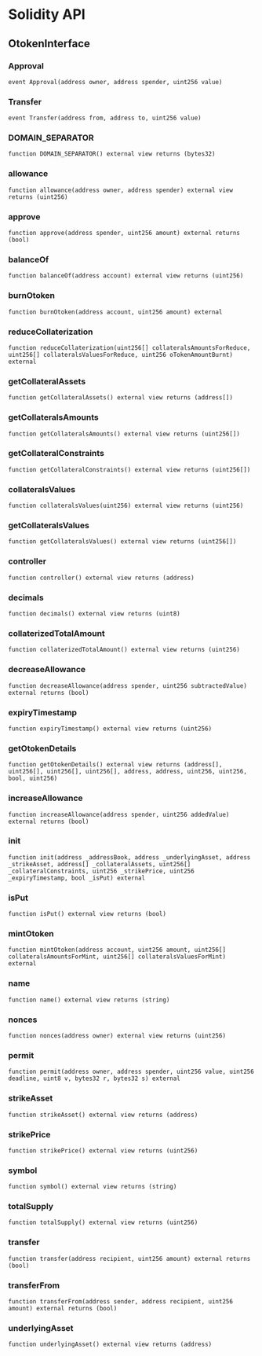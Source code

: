 # Solidity API

## OtokenInterface

### Approval

```solidity
event Approval(address owner, address spender, uint256 value)
```

### Transfer

```solidity
event Transfer(address from, address to, uint256 value)
```

### DOMAIN_SEPARATOR

```solidity
function DOMAIN_SEPARATOR() external view returns (bytes32)
```

### allowance

```solidity
function allowance(address owner, address spender) external view returns (uint256)
```

### approve

```solidity
function approve(address spender, uint256 amount) external returns (bool)
```

### balanceOf

```solidity
function balanceOf(address account) external view returns (uint256)
```

### burnOtoken

```solidity
function burnOtoken(address account, uint256 amount) external
```

### reduceCollaterization

```solidity
function reduceCollaterization(uint256[] collateralsAmountsForReduce, uint256[] collateralsValuesForReduce, uint256 oTokenAmountBurnt) external
```

### getCollateralAssets

```solidity
function getCollateralAssets() external view returns (address[])
```

### getCollateralsAmounts

```solidity
function getCollateralsAmounts() external view returns (uint256[])
```

### getCollateralConstraints

```solidity
function getCollateralConstraints() external view returns (uint256[])
```

### collateralsValues

```solidity
function collateralsValues(uint256) external view returns (uint256)
```

### getCollateralsValues

```solidity
function getCollateralsValues() external view returns (uint256[])
```

### controller

```solidity
function controller() external view returns (address)
```

### decimals

```solidity
function decimals() external view returns (uint8)
```

### collaterizedTotalAmount

```solidity
function collaterizedTotalAmount() external view returns (uint256)
```

### decreaseAllowance

```solidity
function decreaseAllowance(address spender, uint256 subtractedValue) external returns (bool)
```

### expiryTimestamp

```solidity
function expiryTimestamp() external view returns (uint256)
```

### getOtokenDetails

```solidity
function getOtokenDetails() external view returns (address[], uint256[], uint256[], uint256[], address, address, uint256, uint256, bool, uint256)
```

### increaseAllowance

```solidity
function increaseAllowance(address spender, uint256 addedValue) external returns (bool)
```

### init

```solidity
function init(address _addressBook, address _underlyingAsset, address _strikeAsset, address[] _collateralAssets, uint256[] _collateralConstraints, uint256 _strikePrice, uint256 _expiryTimestamp, bool _isPut) external
```

### isPut

```solidity
function isPut() external view returns (bool)
```

### mintOtoken

```solidity
function mintOtoken(address account, uint256 amount, uint256[] collateralsAmountsForMint, uint256[] collateralsValuesForMint) external
```

### name

```solidity
function name() external view returns (string)
```

### nonces

```solidity
function nonces(address owner) external view returns (uint256)
```

### permit

```solidity
function permit(address owner, address spender, uint256 value, uint256 deadline, uint8 v, bytes32 r, bytes32 s) external
```

### strikeAsset

```solidity
function strikeAsset() external view returns (address)
```

### strikePrice

```solidity
function strikePrice() external view returns (uint256)
```

### symbol

```solidity
function symbol() external view returns (string)
```

### totalSupply

```solidity
function totalSupply() external view returns (uint256)
```

### transfer

```solidity
function transfer(address recipient, uint256 amount) external returns (bool)
```

### transferFrom

```solidity
function transferFrom(address sender, address recipient, uint256 amount) external returns (bool)
```

### underlyingAsset

```solidity
function underlyingAsset() external view returns (address)
```

